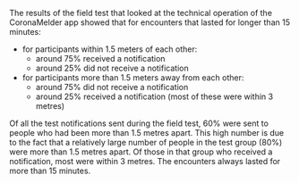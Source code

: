 The results of the field test that looked at the technical operation of the CoronaMelder app showed that for encounters that lasted for longer than 15 minutes:
 
- for participants within 1.5 meters of each other: 
    - around 75% received a notification
    - around 25% did not receive a notification
- for participants more than 1.5 meters away from each other: 
    - around 75% did not receive a notification
    - around 25% received a notification (most of these were within 3 metres) 

Of all the test notifications sent during the field test, 60% were sent to people who had been more than 1.5 metres apart. This high number is due to the fact that a relatively large number of people in the test group (80%) were more than 1.5 metres apart. Of those in that group who received a notification, most were within 3 metres. The encounters always lasted for more than 15 minutes. 
